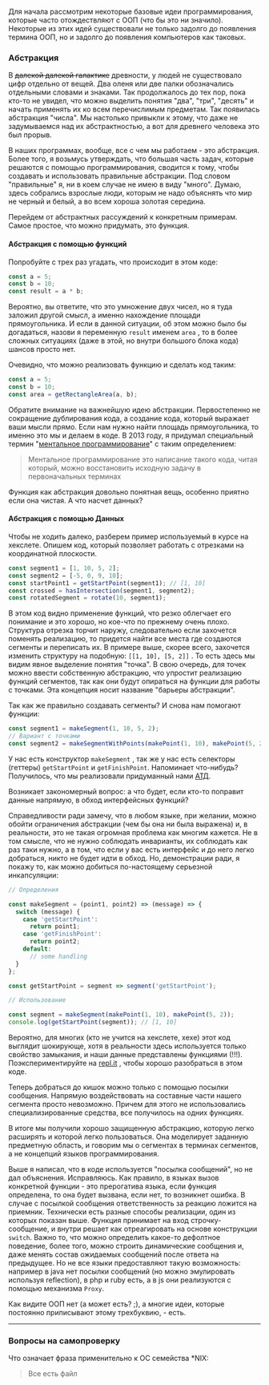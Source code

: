 Для начала рассмотрим некоторые базовые идеи программирования, которые часто отождествляют с ООП \(что бы это ни значило\). Некоторые из этих идей существовали не только задолго до появления термина ООП, но и задолго до появления компьютеров как таковых.

### Абстракция

В ~~далекой далекой галактике~~ древности, у людей не существовало цифр отдельно от вещей. Два оленя или две палки обозначались отдельными словами и знаками. Так продолжалось до тех пор, пока кто-то не увидел, что можно выделить понятия "два", "три", "десять" и начать применять их ко всем перечислимым предметам. Так появилась абстракция "числа". Мы настолько привыкли к этому, что даже не задумываемся над их абстрактностью, а вот для древнего человека это был прорыв.

В наших программах, вообще, все с чем мы работаем - это абстракция. Более того, я возьмусь утверждать, что большая часть задач, которые решаются с помощью программирования, сводится к тому, чтобы создавать и использовать правильные абстракции. Под словом "правильные" я, ни в коем случае не имею в виду "много". Думаю, здесь собрались взрослые люди, которым не надо объяснять что мир не черный и белый, а во всем хороша золотая середина.

Перейдем от абстрактных рассуждений к конкретным примерам. Самое простое, что можно придумать, это функция.

#### Абстракция с помощью функций

Попробуйте с трех раз угадать, что происходит в этом коде:

```javascript
const a = 5;
const b = 10;
const result = a * b;
```

Вероятно, вы ответите, что это умножение двух чисел, но я туда заложил другой смысл, а именно нахождение площади прямоугольника. И если в данной ситуации, об этом можно было бы догадаться, назови я переменную `result` именем `area` , то в более сложных ситуациях \(даже в этой, но внутри большого блока кода\) шансов просто нет.

Очевидно, что можно реализовать функцию и сделать код таким:

```javascript
const a = 5;
const b = 10;
const area = getRectangleArea(a, b);
```

Обратите внимание на важнейшую идею абстракции. Первостепенно не сокращение дублирования кода, а создание кода, который выражает ваши мысли прямо. Если нам нужно найти площадь прямоугольника, то именно это мы и делаем в коде. В 2013 году, я придумал специальный термин "[ментальное программирование](https://www.youtube.com/watch?v=EEq1wdM2M2w)" с таким определением:

> Ментальное программирование это написание такого кода, читая который, можно восстановить исходную задачу в первоначальных терминах

Функция как абстракция довольно понятная вещь, особенно приятно если она чистая. А что насчет данных?

#### Абстракция с помощью Данных

Чтобы не ходить далеко, разберем пример используемый в курсе на хекслете. Опишем код, который позволяет работать с отрезками на координатной плоскости.

```javascript
const segment1 = [1, 10, 5, 2];
const segment2 = [-5, 0, 9, 10];
const startPoint1 = getStartPoint(segment1); // [1, 10]
const crossed = hasIntersection(segment1, segment2);
const rotatedSegment = rotate(10, segment1);
```

В этом код видно применение функций, что резко облегчает его понимание и это хорошо, но кое-что по прежнему очень плохо. Структура отрезка торчит наружу, следовательно если захочется поменять реализацию, то придется найти все места где создаются сегменты и переписать их. В примере выше, скорее всего, захочется изменить структуру на подобную: `[[1, 10], [5, 2]]` . То есть здесь мы видим явное выделение понятия "точка". В свою очередь, для точек можно ввести собственную абстракцию, что упростит реализацию функций сегментов, так как они будут опираться на функции для работы с точками. Эта концепция носит название "барьеры абстракции".

Так как же правильно создавать сегменты? И снова нам помогают функции:

```javascript
const segment1 = makeSegment(1, 10, 5, 2);
// Вариант с точками
const segment2 = makeSegmentWithPoints(makePoint(1, 10), makePoint(5, 2));
```

У нас есть конструктор `makeSegment` , так же у нас есть селекторы \(геттеры\) `getStartPoint` и `getFinishPoint`. Напоминает что-нибудь? Получилось, что мы реализовали придуманный нами [АТД](https://ru.wikipedia.org/wiki/Абстрактный_тип_данных).

Возникает закономерный вопрос: а что будет, если кто-то поправит данные напрямую, в обход интерфейсных функций?

Справедливости ради замечу, что в любом языке, при желании, можно обойти ограничения абстракции \(чем бы она ни была выражена\) и, в реальности, это не такая огромная проблема как многим кажется. Не в том смысле, что не нужно соблюдать инварианты, их соблюдать как раз таки нужно, а в том, что если у вас есть интерфейс и до него легко добраться, никто не будет идти в обход. Но, демонстрации ради, я покажу то, как можно добиться по-настоящему серьезной инкапсуляции:

```javascript
// Определения

const makeSegment = (point1, point2) => (message) => {
  switch (message) {
    case 'getStartPoint':
      return point1;
    case 'getFinishPoint':
      return point2;
    default:
      // some handling
  }
};

const getStartPoint = segment => segment('getStartPoint');

// Использование

const segment = makeSegment(makePoint(1, 10), makePoint(5, 2));
console.log(getStartPoint(segment)); // [1, 10]
```

Вероятно, для многих \(кто не учится на хекслете, хехе\) этот код выглядит шокирующе, хотя в реальности здесь используется только свойство замыкания, и наши данные представлены функциями \(!!!\). Поэкспериментируйте на [repl.it](https://repl.it/languages/javascript) , чтобы хорошо разобраться в этом коде.

Теперь добраться до кишок можно только с помощью посылки сообщения. Напрямую воздействовать на составные части нашего сегмента просто невозможно. Причем для этого не использовались специализированные средства, все получилось на одних функциях.

В итоге мы получили хорошо защищенную абстракцию, которую легко расширять и которой легко пользоваться. Она моделирует заданную предметную область, и говорим мы о сегментах в терминах сегментов, а не концепций языков программирования.

Выше я написал, что в коде используется "посылка сообщений", но не дал объяснения. Исправляюсь. Как правило, в языках вызов конкретной функции - это прерогатива языка, если функция определена, то она будет вызвана, если нет, то возникнет ошибка. В случае с посылкой сообщения ответственность за реакцию ложится на приемник. Технически есть разные способы реализации, один из которых показан выше. Функция принимает на вход строчку-сообщение, и внутри решает как отреагировать на основе конструкции `switch`. Важно то, что можно определить какое-то дефолтное поведение, более того, можно строить динамические сообщения и, даже менять состав ожидаемых сообщений после ответа на предыдущее. Но не все языки предоставляют такую возможность: например в java нет посылки сообщений \(но можно эмулировать используя reflection\), в php и ruby есть, а в js они реализуются с помощью механизма `Proxy`.

Как видите ООП нет \(а может есть? ;\), а многие идеи, которые постоянно приписывают этому трехбуквию, - есть.

---

### Вопросы на самопроверку

Что означает фраза применительно к ОС семейства \*NIX:

> Все есть файл



